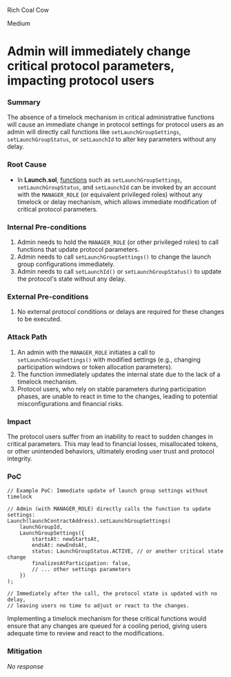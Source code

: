 Rich Coal Cow

Medium

# Admin will immediately change critical protocol parameters, impacting protocol users

### Summary

The absence of a timelock mechanism in critical administrative functions will cause an immediate change in protocol settings for protocol users as an admin will directly call functions like `setLaunchGroupSettings`, `setLaunchGroupStatus`, or `setLaunchId` to alter key parameters without any delay.

### Root Cause

- In **Launch.sol**, [functions](https://github.com/sherlock-audit/2025-02-rova/blob/main/rova-contracts/src/Launch.sol#L750) such as `setLaunchGroupSettings`, `setLaunchGroupStatus`, and `setLaunchId` can be invoked by an account with the `MANAGER_ROLE` (or equivalent privileged roles) without any timelock or delay mechanism, which allows immediate modification of critical protocol parameters.

### Internal Pre-conditions

1. Admin needs to hold the `MANAGER_ROLE` (or other privileged roles) to call functions that update protocol parameters.  
2. Admin needs to call `setLaunchGroupSettings()` to change the launch group configurations immediately.  
3. Admin needs to call `setLaunchId()` or `setLaunchGroupStatus()` to update the protocol's state without any delay.


### External Pre-conditions

1. No external protocol conditions or delays are required for these changes to be executed.

### Attack Path

1. An admin with the `MANAGER_ROLE` initiates a call to `setLaunchGroupSettings()` with modified settings (e.g., changing participation windows or token allocation parameters).  
2. The function immediately updates the internal state due to the lack of a timelock mechanism.  
3. Protocol users, who rely on stable parameters during participation phases, are unable to react in time to the changes, leading to potential misconfigurations and financial risks.

### Impact

The protocol users suffer from an inability to react to sudden changes in critical parameters. This may lead to financial losses, misallocated tokens, or other unintended behaviors, ultimately eroding user trust and protocol integrity.

### PoC

```solidity
// Example PoC: Immediate update of launch group settings without timelock

// Admin (with MANAGER_ROLE) directly calls the function to update settings:
Launch(launchContractAddress).setLaunchGroupSettings(
    launchGroupId,
    LaunchGroupSettings({
        startsAt: newStartsAt,
        endsAt: newEndsAt,
        status: LaunchGroupStatus.ACTIVE, // or another critical state change
        finalizesAtParticipation: false,
        // ... other settings parameters
    })
);

// Immediately after the call, the protocol state is updated with no delay,
// leaving users no time to adjust or react to the changes.
```

Implementing a timelock mechanism for these critical functions would ensure that any changes are queued for a cooling period, giving users adequate time to review and react to the modifications.


### Mitigation

_No response_
